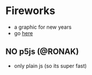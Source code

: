 # Fireworks
- a graphic for new years
- go [here](https://skparab1.github.io/fireworks)

## NO p5js (@RONAK)
- only plain js (so its super fast)
